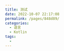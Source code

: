 ```yaml
---
title: 测试
date: 2022-10-07 22:17:08
permalink: /pages/848d89/
categories:
  - 语言
  - Kotlin
tags:
  - 
---
```

